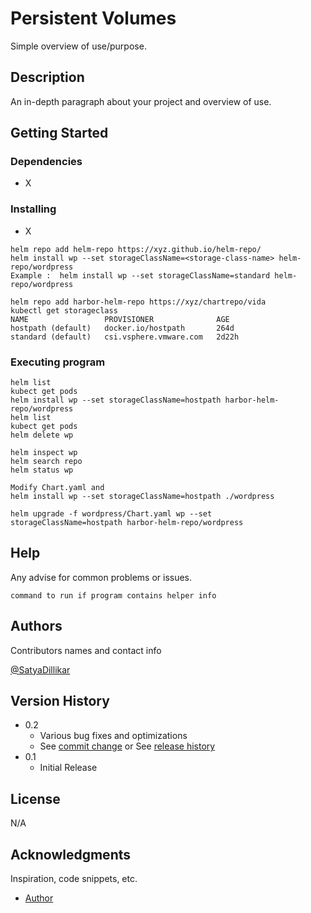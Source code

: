 # Persistent Volumes

Simple overview of use/purpose.

## Description

An in-depth paragraph about your project and overview of use.

## Getting Started

### Dependencies

* X

### Installing

* X

```
helm repo add helm-repo https://xyz.github.io/helm-repo/
helm install wp --set storageClassName=<storage-class-name> helm-repo/wordpress
Example :  helm install wp --set storageClassName=standard helm-repo/wordpress 
```


```
helm repo add harbor-helm-repo https://xyz/chartrepo/vida
kubectl get storageclass
NAME                 PROVISIONER              AGE
hostpath (default)   docker.io/hostpath       264d
standard (default)   csi.vsphere.vmware.com   2d22h
```
### Executing program

```
helm list
kubect get pods
helm install wp --set storageClassName=hostpath harbor-helm-repo/wordpress
helm list
kubect get pods
helm delete wp
	
helm inspect wp	
helm search repo
helm status wp

Modify Chart.yaml and
helm install wp --set storageClassName=hostpath ./wordpress
 
helm upgrade -f wordpress/Chart.yaml wp --set storageClassName=hostpath harbor-helm-repo/wordpress 
```


## Help

Any advise for common problems or issues.
```
command to run if program contains helper info
```

## Authors

Contributors names and contact info

[@SatyaDillikar](https://twitter.com/SatyaDillikar)

## Version History

* 0.2
    * Various bug fixes and optimizations
    * See [commit change]() or See [release history]()
* 0.1
    * Initial Release

## License

N/A

## Acknowledgments

Inspiration, code snippets, etc.
* [Author](https://softbuild.dev)